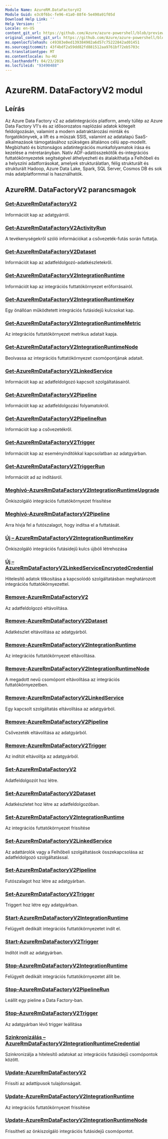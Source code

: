 ```yaml
---
Module Name: AzureRM.DataFactoryV2
Module Guid: e3c0f6bc-fe96-41a0-88f4-5e490a91f05d
Download Help Link: ''
Help Version: ''
Locale: en-US
content_git_url: https://github.com/Azure/azure-powershell/blob/preview/src/ResourceManager/DataFactoryV2/Commands.DataFactoryV2/help/AzureRM.DataFactoryV2.md
original_content_git_url: https://github.com/Azure/azure-powershell/blob/preview/src/ResourceManager/DataFactoryV2/Commands.DataFactoryV2/help/AzureRM.DataFactoryV2.md
ms.openlocfilehash: c49383e0ed139384902a6d57c75222842ad01451
ms.sourcegitcommit: 43f4bdf2a59dd82fd881512aa9761bf72eb5703c
ms.translationtype: MT
ms.contentlocale: hu-HU
ms.lasthandoff: 04/23/2019
ms.locfileid: "93490488"
---
```

# AzureRM. DataFactoryV2 modul
## Leírás
Az Azure Data Factory v2 az adatintegrációs platform, amely túllép az Azure Data Factory V1's és az idősorozatos naplózási adatok kötegelt feldolgozásán, valamint a modern adatraktározási minták és forgatókönyvek, a lift és a műszak SSIS, valamint az adatalapú SaaS-alkalmazások támogatásához szükséges általános célú app-modellt. Megbízható és biztonságos adatintegrációs munkafolyamatok írása és kezelése a méretarányban. Natív ADF-adatösszekötők és-integrációs futtatókörnyezetek segítségével áthelyezheti és átalakíthatja a Felhőbeli és a helyszíni adatforrásokat, amelyek strukturálatlan, félig strukturált és strukturált Hadoop, Azure Data Lake, Spark, SQL Server, Cosmos DB és sok más adatplatformmal is használhatók.

## AzureRM. DataFactoryV2 parancsmagok
### [Get-AzureRmDataFactoryV2](Get-AzureRmDataFactoryV2.md)
Információt kap az adatgyárról.

### [Get-AzureRmDataFactoryV2ActivityRun](Get-AzureRmDataFactoryV2ActivityRun.md)
A tevékenységekről szóló információkat a csővezeték-futás során futtatja.

### [Get-AzureRmDataFactoryV2Dataset](Get-AzureRmDataFactoryV2Dataset.md)
Információt kap az adatfeldolgozó-adatkészletekről.

### [Get-AzureRmDataFactoryV2IntegrationRuntime](Get-AzureRmDataFactoryV2IntegrationRuntime.md)
Információt kap az integrációs futtatókörnyezet erőforrásairól.

### [Get-AzureRmDataFactoryV2IntegrationRuntimeKey](Get-AzureRmDataFactoryV2IntegrationRuntimeKey.md)
Egy önállóan működtetett integrációs futásidejű kulcsokat kap.

### [Get-AzureRmDataFactoryV2IntegrationRuntimeMetric](Get-AzureRmDataFactoryV2IntegrationRuntimeMetric.md)
Az integrációs futtatókörnyezet metrikus adatait kapja. 

### [Get-AzureRmDataFactoryV2IntegrationRuntimeNode](Get-AzureRmDataFactoryV2IntegrationRuntimeNode.md)
Beolvassa az integrációs futtatókörnyezet csomópontjának adatait.

### [Get-AzureRmDataFactoryV2LinkedService](Get-AzureRmDataFactoryV2LinkedService.md)
Információt kap az adatfeldolgozó kapcsolt szolgáltatásairól.

### [Get-AzureRmDataFactoryV2Pipeline](Get-AzureRmDataFactoryV2Pipeline.md)
Információt kap az adatfeldolgozási folyamatokról.

### [Get-AzureRmDataFactoryV2PipelineRun](Get-AzureRmDataFactoryV2PipelineRun.md)
Információt kap a csővezetékről.

### [Get-AzureRmDataFactoryV2Trigger](Get-AzureRmDataFactoryV2Trigger.md)
Információt kap az eseményindítókkal kapcsolatban az adatgyárban.

### [Get-AzureRmDataFactoryV2TriggerRun](Get-AzureRmDataFactoryV2TriggerRun.md)
Információt ad az indításról.

### [Meghívó-AzureRmDataFactoryV2IntegrationRuntimeUpgrade](Invoke-AzureRmDataFactoryV2IntegrationRuntimeUpgrade.md)
Önkiszolgáló integrációs futtatókörnyezet frissítése

### [Meghívó-AzureRmDataFactoryV2Pipeline](Invoke-AzureRmDataFactoryV2Pipeline.md)
  Arra hívja fel a futószalagot, hogy indítsa el a futtatását.

### [Új – AzureRmDataFactoryV2IntegrationRuntimeKey](New-AzureRmDataFactoryV2IntegrationRuntimeKey.md)
Önkiszolgáló integrációs futásidejű kulcs újbóli létrehozása

### [Új – AzureRmDataFactoryV2LinkedServiceEncryptedCredential](New-AzureRmDataFactoryV2LinkedServiceEncryptedCredential.md)
Hitelesítő adatok titkosítása a kapcsolódó szolgáltatásban meghatározott integrációs futtatókörnyezettel.

### [Remove-AzureRmDataFactoryV2](Remove-AzureRmDataFactoryV2.md)
Az adatfeldolgozó eltávolítása.

### [Remove-AzureRmDataFactoryV2Dataset](Remove-AzureRmDataFactoryV2Dataset.md)
Adatkészlet eltávolítása az adatgyárból.

### [Remove-AzureRmDataFactoryV2IntegrationRuntime](Remove-AzureRmDataFactoryV2IntegrationRuntime.md)
Az integrációs futtatókörnyezet eltávolítása.

### [Remove-AzureRmDataFactoryV2IntegrationRuntimeNode](Remove-AzureRmDataFactoryV2IntegrationRuntimeNode.md)
A megadott nevű csomópont eltávolítása az integrációs futtatókörnyezetben.

### [Remove-AzureRmDataFactoryV2LinkedService](Remove-AzureRmDataFactoryV2LinkedService.md)
Egy kapcsolt szolgáltatás eltávolítása az adatgyárból.

### [Remove-AzureRmDataFactoryV2Pipeline](Remove-AzureRmDataFactoryV2Pipeline.md)
Csővezeték eltávolítása az adatgyárból.

### [Remove-AzureRmDataFactoryV2Trigger](Remove-AzureRmDataFactoryV2Trigger.md)
Az indítót eltávolítja az adatgyárból.

### [Set-AzureRmDataFactoryV2](Set-AzureRmDataFactoryV2.md)
Adatfeldolgozót hoz létre.

### [Set-AzureRmDataFactoryV2Dataset](Set-AzureRmDataFactoryV2Dataset.md)
Adatkészletet hoz létre az adatfeldolgozóban.

### [Set-AzureRmDataFactoryV2IntegrationRuntime](Set-AzureRmDataFactoryV2IntegrationRuntime.md)
Az integrációs futtatókörnyezet frissítése

### [Set-AzureRmDataFactoryV2LinkedService](Set-AzureRmDataFactoryV2LinkedService.md)
Az adattárolók vagy a Felhőbeli szolgáltatások összekapcsolása az adatfeldolgozó szolgáltatással.

### [Set-AzureRmDataFactoryV2Pipeline](Set-AzureRmDataFactoryV2Pipeline.md)
Futószalagot hoz létre az adatgyárban.

### [Set-AzureRmDataFactoryV2Trigger](Set-AzureRmDataFactoryV2Trigger.md)
Triggert hoz létre egy adatgyárban.

### [Start-AzureRmDataFactoryV2IntegrationRuntime](Start-AzureRmDataFactoryV2IntegrationRuntime.md)
Felügyelt dedikált integrációs futtatókörnyezetet indít el.

### [Start-AzureRmDataFactoryV2Trigger](Start-AzureRmDataFactoryV2Trigger.md)
Indítót indít az adatgyárban.

### [Stop-AzureRmDataFactoryV2IntegrationRuntime](Stop-AzureRmDataFactoryV2IntegrationRuntime.md)
Felügyelt dedikált integrációs futtatókörnyezetet állít be.

### [Stop-AzureRmDataFactoryV2PipelineRun](Stop-AzureRmDataFactoryV2PipelineRun.md)
Leállít egy pieline a Data Factory-ban.

### [Stop-AzureRmDataFactoryV2Trigger](Stop-AzureRmDataFactoryV2Trigger.md)
Az adatgyárban lévő trigger leállítása

### [Szinkronizálás – AzureRmDataFactoryV2IntegrationRuntimeCredential](Sync-AzureRmDataFactoryV2IntegrationRuntimeCredential.md)
Szinkronizálja a hitelesítő adatokat az integrációs futásidejű csomópontok között.

### [Update-AzureRmDataFactoryV2](Update-AzureRmDataFactoryV2.md)
Frissíti az adattípusok tulajdonságait.

### [Update-AzureRmDataFactoryV2IntegrationRuntime](Update-AzureRmDataFactoryV2IntegrationRuntime.md)
Az integrációs futtatókörnyezet frissítése

### [Update-AzureRmDataFactoryV2IntegrationRuntimeNode](Update-AzureRmDataFactoryV2IntegrationRuntimeNode.md)
Frissítheti az önkiszolgáló integrációs futásidejű csomópontot.

